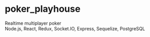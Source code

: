 # poker_playhouse
Realtime multiplayer poker  
Node.js, React, Redux, Socket.IO, Express, Sequelize, PostgreSQL
